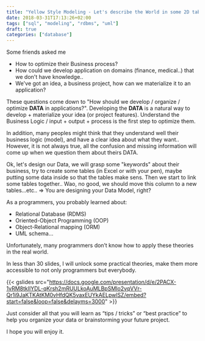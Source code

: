 ```yaml
---
title: "Yellow Style Modeling - Let's describe the World in some 2D tables"
date: 2018-03-31T17:13:26+02:00
tags: ["sql", "modeling", "rdbms", "uml"]
draft: true
categories: ["database"]
---
```

Some friends asked me

* How to optimize their Business process?
* How could we develop application on domains (finance, medical..) that we don't have knowledge..
* We've got an idea, a business project, how can we materialize it to an application?

These questions come down to "How should we develop / organize / optimize **DATA** in applications?". Developing the **DATA** is a natural way to develop + materialize your idea (or project features). Understand the Business Logic / input + output + process is the first step to optimize them.

In addition, many peoples might think that they understand well their business logic (model), and have a clear idea about what they want.. However, it is not always true, all the confusion and missing information will come up when we question them about theirs DATA.

Ok, let's design our Data, we will grasp some "keywords" about their business, try to create some tables (in Excel or with your pen), maybe putting some data inside so that the tables make sens. Then we start to link some tables together.. Wao, no good, we should move this column to a new tables...etc.. => You are designing your Data Model, right?

As a programmers, you probably learned about:

* Relational Database (RDMS)
* Oriented-Object Programming (OOP)
* Object-Relational mapping (ORM)
* UML schema...

Unfortunately, many programmers don’t know how to apply these theories in the real world.

In less than 30 slides, I will unlock some practical theories, make them more accessible to not only programmers but everybody.

{{< gslides src="https://docs.google.com/presentation/d/e/2PACX-1vRM8tkIlYDL-qKrsh2mRUULkoAuMLBpSMIo2vqVVr-Qr1i9JaKTKAtKM0vHfdQK5vaxEUYkAELpwlSZ/embed?start=false&loop=false&delayms=3000" >}}

Just consider all that you will learn as “tips / tricks” or “best practice” to help you organize your data or brainstorming your future project.

I hope you will enjoy it.
